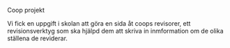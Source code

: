 Coop projekt

Vi fick en uppgift i skolan att göra en sida åt coops revisorer, ett revisionsverktyg som ska hjälpd dem 
att skriva in inmformation om de olika ställena de reviderar. 
